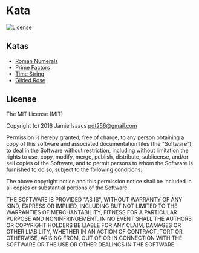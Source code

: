Kata
====
[![License](https://img.shields.io/github/license/pdt256/kata.svg)](https://github.com/pdt256/kata/blob/master/LICENSE.txt)

## Katas

- [Roman Numerals](docs/RomanNumerals.md)
- [Prime Factors](docs/PrimeFactors.md)
- [Time String](docs/TimeString.md)
- [Gilded Rose](docs/GildedRose.md)

## License

The MIT License (MIT)

Copyright (c) 2016 Jamie Isaacs <pdt256@gmail.com>

Permission is hereby granted, free of charge, to any person obtaining a copy
of this software and associated documentation files (the "Software"), to deal
in the Software without restriction, including without limitation the rights
to use, copy, modify, merge, publish, distribute, sublicense, and/or sell
copies of the Software, and to permit persons to whom the Software is
furnished to do so, subject to the following conditions:

The above copyright notice and this permission notice shall be included in
all copies or substantial portions of the Software.

THE SOFTWARE IS PROVIDED "AS IS", WITHOUT WARRANTY OF ANY KIND, EXPRESS OR
IMPLIED, INCLUDING BUT NOT LIMITED TO THE WARRANTIES OF MERCHANTABILITY,
FITNESS FOR A PARTICULAR PURPOSE AND NONINFRINGEMENT. IN NO EVENT SHALL THE
AUTHORS OR COPYRIGHT HOLDERS BE LIABLE FOR ANY CLAIM, DAMAGES OR OTHER
LIABILITY, WHETHER IN AN ACTION OF CONTRACT, TORT OR OTHERWISE, ARISING FROM,
OUT OF OR IN CONNECTION WITH THE SOFTWARE OR THE USE OR OTHER DEALINGS IN
THE SOFTWARE.
